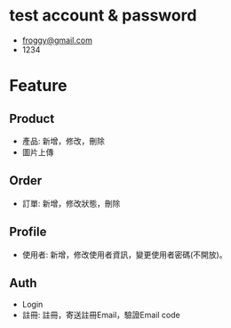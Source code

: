 # test account & password
- froggy@gmail.com
- 1234

# Feature
## Product
- 產品: 新增，修改，刪除
- 圖片上傳

## Order
- 訂單: 新增，修改狀態，刪除

## Profile
- 使用者: 新增，修改使用者資訊，變更使用者密碼(不開放)。

## Auth
- Login
- 註冊: 註冊，寄送註冊Email，驗證Email code